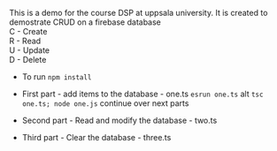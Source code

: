 This is a demo for the course DSP at uppsala university. It is created to demostrate CRUD on a firebase database\
C - Create\
R - Read\
U - Update\
D - Delete

* To run
```npm install```

* First part - add items to the database - one.ts
``` esrun one.ts ```
alt
``` tsc one.ts; node one.js ```
continue over next parts
* Second part - Read and modify the database - two.ts
* Third part - Clear the database - three.ts


